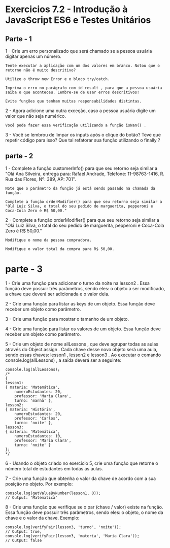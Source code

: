 # Exercicios 7.2 - Introdução à JavaScript ES6 e Testes Unitários


## Parte - 1 

1 - Crie um erro personalizado que será chamado se a pessoa usuária digitar apenas um número.

    Tente executar a aplicação com um dos valores em branco. Notou que o retorno não é muito descritivo?

    Utilize o throw new Error e o bloco try/catch.

    Imprima o erro no parágrafo com id result , para que a pessoa usuária saiba o que aconteceu. Lembre-se de usar erros descritivos!

    Evite funções que tenham muitas responsabilidades distintas.


2 - Agora adicione uma outra exceção, caso a pessoa usuária digite um valor que não seja numérico.

    Você pode fazer essa verificação utilizando a função isNan() .

3 - Você se lembrou de limpar os inputs após o clique do botão? Teve que repetir código para isso? Que tal refatorar sua função utilizando o finally ?

## parte - 2

1 - Complete a função customerInfo() para que seu retorno seja similar a "Olá Ana Silveira, entrega para: Rafael Andrade, Telefone: 11-98763-1416, R. Rua das Flores, Nº: 389, AP: 701".

    Note que o parâmetro da função já está sendo passado na chamada da função.

    Complete a função orderModifier() para que seu retorno seja similar a "Olá Luiz Silva, o total do seu pedido de marguerita, pepperoni e Coca-Cola Zero é R$ 50,00."

2 - Complete a função orderModifier() para que seu retorno seja similar a "Olá Luiz Silva, o total do seu pedido de marguerita, pepperoni e Coca-Cola Zero é R$ 50,00."

    Modifique o nome da pessoa compradora.

    Modifique o valor total da compra para R$ 50,00.

# parte - 3

1 - Crie uma função para adicionar o turno da noite na lesson2 . Essa função deve possuir três parâmetros, sendo eles: o objeto a ser modificado, a chave que deverá ser adicionada e o valor dela.

2 - Crie uma função para listar as keys de um objeto. Essa função deve receber um objeto como parâmetro.

3 - Crie uma função para mostrar o tamanho de um objeto.

4 - Crie uma função para listar os valores de um objeto. Essa função deve receber um objeto como parâmetro.

5 - Crie um objeto de nome allLessons , que deve agrupar todas as aulas através do Object.assign . Cada chave desse novo objeto será uma aula, sendo essas chaves: lesson1 , lesson2 e lesson3 . Ao executar o comando console.log(allLessons) , a saída deverá ser a seguinte:

    console.log(allLessons);
    /*
    {
    lesson1:
    { materia: 'Matemática',
        numeroEstudantes: 20,
        professor: 'Maria Clara',
        turno: 'manhã' },
    lesson2:
    { materia: 'História',
        numeroEstudantes: 20,
        professor: 'Carlos',
        turno: 'noite' },
    lesson3:
    { materia: 'Matemática',
        numeroEstudantes: 10,
        professor: 'Maria Clara',
        turno: 'noite' }
    };
    */

6 - Usando o objeto criado no exercício 5, crie uma função que retorne o número total de estudantes em todas as aulas.

7 - Crie uma função que obtenha o valor da chave de acordo com a sua posição no objeto. Por exemplo:

    console.log(getValueByNumber(lesson1, 0));
    // Output: 'Matématica'

8 - Crie uma função que verifique se o par (chave / valor) existe na função. Essa função deve possuir três parâmetros, sendo eles: o objeto, o nome da chave e o valor da chave. Exemplo:

    console.log(verifyPair(lesson3, 'turno', 'noite'));
    // Output: true,
    console.log(verifyPair(lesson3, 'materia', 'Maria Clara'));
    // Output: false

